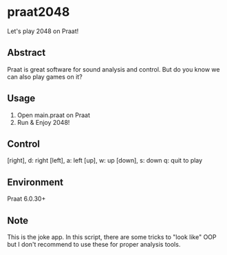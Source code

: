 # praat2048
Let's play 2048 on Praat!

## Abstract
Praat is great software for sound analysis and control.
But do you know we can also play games on it?

## Usage
1. Open main.praat on Praat
2. Run & Enjoy 2048!

## Control
[right], d: right
[left], a: left
[up], w: up
[down], s: down
q: quit to play

## Environment
Praat 6.0.30+

## Note
This is the joke app.
In this script, there are some tricks to "look like" OOP
but I don't recommend to use these for proper analysis tools.
